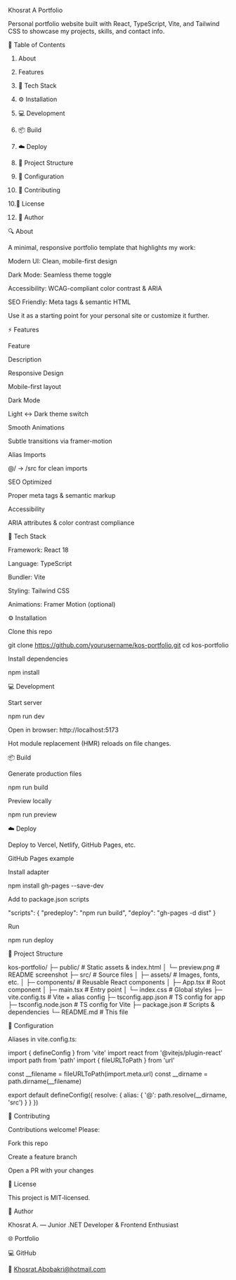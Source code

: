 Khosrat A Portfolio

Personal portfolio website built with React, TypeScript, Vite, and Tailwind CSS to showcase my projects, skills, and contact info.

📑 Table of Contents

1. About

2. Features

3. 🚀 Tech Stack

4. ⚙️ Installation

5. 💻 Development

6. 📦 Build

7. ☁️ Deploy

8. 📂 Project Structure

9. 🔧 Configuration

10. 🤝 Contributing

10.📄 License

12. 👤 Author


🔍 About

A minimal, responsive portfolio template that highlights my work:

Modern UI: Clean, mobile-first design

Dark Mode: Seamless theme toggle

Accessibility: WCAG-compliant color contrast & ARIA

SEO Friendly: Meta tags & semantic HTML

Use it as a starting point for your personal site or customize it further.

⚡ Features

Feature

Description

Responsive Design

Mobile-first layout

Dark Mode

Light ↔ Dark theme switch

Smooth Animations

Subtle transitions via framer-motion

Alias Imports

@/ → /src for clean imports

SEO Optimized

Proper meta tags & semantic markup

Accessibility

ARIA attributes & color contrast compliance

🚀 Tech Stack

Framework: React 18

Language: TypeScript

Bundler: Vite

Styling: Tailwind CSS

Animations: Framer Motion (optional)

⚙️ Installation

Clone this repo

git clone https://github.com/yourusername/kos-portfolio.git
cd kos-portfolio

Install dependencies

npm install

💻 Development

Start server

npm run dev

Open in browser: http://localhost:5173

Hot module replacement (HMR) reloads on file changes.

📦 Build

Generate production files

npm run build

Preview locally

npm run preview

☁️ Deploy

Deploy to Vercel, Netlify, GitHub Pages, etc.

GitHub Pages example

Install adapter

npm install gh-pages --save-dev

Add to package.json scripts

"scripts": {
  "predeploy": "npm run build",
  "deploy": "gh-pages -d dist"
}

Run

npm run deploy

📂 Project Structure

kos-portfolio/
├─ public/             # Static assets & index.html
│  └─ preview.png      # README screenshot
├─ src/                # Source files
│  ├─ assets/          # Images, fonts, etc.
│  ├─ components/      # Reusable React components
│  ├─ App.tsx          # Root component
│  ├─ main.tsx         # Entry point
│  └─ index.css        # Global styles
├─ vite.config.ts      # Vite + alias config
├─ tsconfig.app.json   # TS config for app
├─ tsconfig.node.json  # TS config for Vite
├─ package.json        # Scripts & dependencies
└─ README.md           # This file

🔧 Configuration

Aliases in vite.config.ts:

import { defineConfig } from 'vite'
import react from '@vitejs/plugin-react'
import path from 'path'
import { fileURLToPath } from 'url'

const __filename = fileURLToPath(import.meta.url)
const __dirname  = path.dirname(__filename)

export default defineConfig({
  resolve: {
    alias: { '@': path.resolve(__dirname, 'src') }
  }
})

🤝 Contributing

Contributions welcome! Please:

Fork this repo

Create a feature branch

Open a PR with your changes

📄 License

This project is MIT‑licensed.

👤 Author

Khosrat A. — Junior .NET Developer & Frontend Enthusiast

🌐 Portfolio

💻 GitHub

📧 Khosrat.Abobakri@hotmail.com
